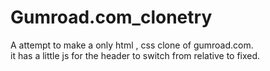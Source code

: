 # Gumroad.com_clonetry
A attempt to make a only html , css clone of gumroad.com.<br>
it has a little js for the header to switch from relative to fixed.

